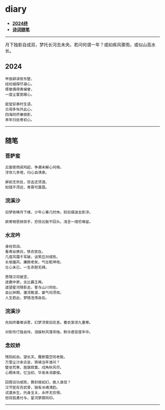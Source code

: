 # diary

- [**2024终**](#2024)
- [**诗词随笔**](#随笔)

---
月下独影自成双，梦托长河去未央。若问何谓一年？或如疾风骤雨，或似山高水长。
## 2024

```
甲辰耕读依东壁，
经纶细探尽凝心。
琢章偶得青编誉，
一度尘寰宽眼心。

庭堂安泰时生语，
兰闱多怅共此心。
四海同侪兼丽影，
来年归处寄初心。
```
---

## 随笔

### 菩萨蛮
```
云窗夜雨闻鸡起，争潮未解心何倚。  
浮世几多喧，归心自清泉。  

屏前无欢处，怨去还须渡。  
知错不须迟，青霄可展眉。
```
### 浣溪沙
```
旧梦依稀月下楼，少年心事几时休。别后烟波去影浮。  

欲寄相思频敛手，恐惊云鬓不回头。浅言一缕恐难留。
```
### 水龙吟
```
身经百战，
看青丝换白，铁衣犹在。
几度风霜千军破，谈笑应对成败。
长坂雄风，廉颇老矣，气壮乾坤改。
壮心未已，一生赤胆无碍。

愿随汉将披坚，
逐鹿中原，志比霸王再。
遥望星河随影去，誓与山川同在。
自比钟期，激流敢渡，豪气何须改。
人生若此，梦随浩荡自在。
```
### 浣溪沙
```
先知终幕难诉愿，幻梦浮荣后叹息。春衣渐添九重寒。

对影伶仃独自怜，泪痕秋风落帘栊。默许君安度年华。
```
### 念奴娇
```
残阳如血，望长天、雁断霜空同老鬓。
万里尘沙余古垒，铁骑当年谁问？
壁垒荒寒，旌旗寂寞，戍角秋风尽。
心期未改，忆当初、华发未消豪俊。

回首旧功成败，算封侯如幻，故人谁信？
汉节犹存苏武骨，独有冰魂清韵。
试遣余生，托身玉关，永怀无穷恨。
但将孤勇付与，星河寥廓同印。
```
---

